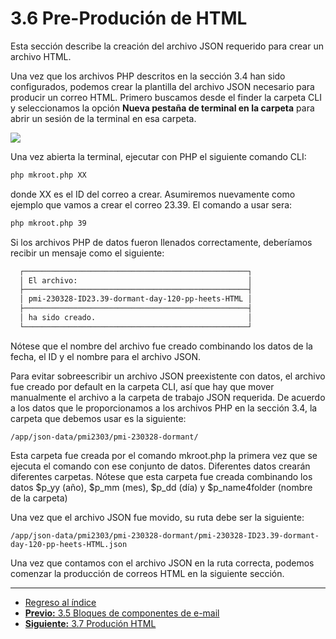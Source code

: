 # **3.6 Pre-Produción de HTML**

Esta sección describe la creación del archivo JSON requerido para crear un archivo HTML.

Una vez que los archivos PHP descritos en la sección 3.4 han sido configurados, podemos crear la plantilla del archivo JSON necesario para producir un correo HTML. Primero buscamos desde el finder la carpeta CLI y seleccionamos la opción **Nueva pestaña de terminal en la carpeta** para abrir un sesión de la terminal en esa carpeta.

![](https://i.imgur.com/1fd2vcP.png)


Una vez abierta la terminal, ejecutar con PHP el siguiente comando CLI:

  ```bash
  php mkroot.php XX
  ```

donde XX es el ID del correo a crear. Asumiremos nuevamente como ejemplo que vamos a crear el correo 23.39. El comando a usar sera:

  ```bash
  php mkroot.php 39
  ```

Si los archivos PHP de datos fueron llenados correctamente, deberíamos recibir un mensaje como el siguiente:


  ```bash
    ┌──────────────────────────────────────────────────┐
    │ El archivo:                                      │
    ├──────────────────────────────────────────────────┤
    │ pmi-230328-ID23.39-dormant-day-120-pp-heets-HTML │
    ├──────────────────────────────────────────────────┤
    │ ha sido creado.                                  │
    └──────────────────────────────────────────────────┘
  ```

Nótese que el nombre del archivo fue creado combinando los datos de la fecha, el ID y el nombre para el archivo JSON.

Para evitar sobreescribir un archivo JSON preexistente con datos, el archivo fue creado por default en la carpeta CLI, así que hay que mover manualmente el archivo a la carpeta de trabajo JSON requerida. De acuerdo a los datos que le proporcionamos a los archivos PHP en la sección 3.4, la carpeta que debemos usar es la siguiente:

    /app/json-data/pmi2303/pmi-230328-dormant/

Esta carpeta fue creada por el comando mkroot.php la primera vez que se ejecuta el comando con ese conjunto de datos. Diferentes datos crearán diferentes carpetas. Nótese que esta carpeta fue creada combinando los datos $p_yy (año), $p_mm (mes), $p_dd (día) y $p_name4folder (nombre de la carpeta)

Una vez que el archivo JSON fue movido, su ruta debe ser la siguiente:

    /app/json-data/pmi2303/pmi-230328-dormant/pmi-230328-ID23.39-dormant-day-120-pp-heets-HTML.json


Una vez que contamos con el archivo JSON en la ruta correcta, podemos comenzar la producción de correos HTML en la siguiente sección.


___

* [Regreso al índice](README.md)
* [**Previo:** 3.5 Bloques de componentes de e-mail](3_5_componentes_email.md)
* [**Siguiente:** 3.7 Produción HTML](3_7_Produccion_HTML.md)
